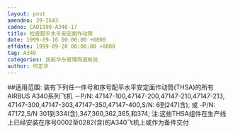 ```yaml
---
layout: post
amendno: 39-2643
cadno: CAD1999-A340-17
title: 检查配平水平安定面作动筒
date: 1999-09-16 00:00:00 +0800
effdate: 1999-09-20 00:00:00 +0800
tag: A340
categories: 民航华东管理局适航处
author: 何正华
---
```


##适用范围:
装有下列任一件号和序号配平水平安定面作动筒(THSA)的所有
AIRBUS A340系列飞机      －P/N: 47147-100,47147-200,47147-210,47147-213,      47147-300,47147-303,47147-350,47147-400,S/N: 6到247(含),
或      -P/N: 47172,S/N 301到334(含),347,360,362,365,和374;    注:这些THSA组件在生产线上已经安装在序号0002至0282(含)的A340飞机上或作为备件交付

